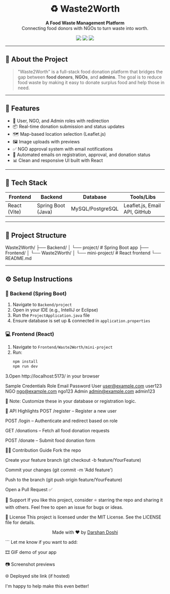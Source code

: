 <h1 align="center">♻️ Waste2Worth</h1>
<p align="center">
  <b>A Food Waste Management Platform</b><br/>
  Connecting food donors with NGOs to turn waste into worth.
</p>

<p align="center">
  <img src="https://img.shields.io/github/license/DarshanDoshi677/Waste2Worth" />
  <img src="https://img.shields.io/github/languages/top/DarshanDoshi677/Waste2Worth" />
  <img src="https://img.shields.io/github/issues/DarshanDoshi677/Waste2Worth" />
</p>

---

## 📌 About the Project

> "Waste2Worth" is a full-stack food donation platform that bridges the gap between **food donors**, **NGOs**, and **admins**. The goal is to reduce food waste by making it easy to donate surplus food and help those in need.

---

## 🚀 Features

- 🧍 User, NGO, and Admin roles with redirection
- 📦 Real-time donation submission and status updates
- 🗺️ Map-based location selection (Leaflet.js)
- 🖼️ Image uploads with previews
- ✅ NGO approval system with email notifications
- 📧 Automated emails on registration, approval, and donation status
- 📊 Clean and responsive UI built with React

---

## 🧠 Tech Stack

| Frontend   | Backend         | Database  | Tools/Libs        |
|------------|------------------|-----------|--------------------|
| React (Vite) | Spring Boot (Java) | MySQL/PostgreSQL | Leaflet.js, Email API, GitHub |

---

## 🧭 Project Structure



Waste2Worth/
├── Backend/
│ └── project/ # Spring Boot app
├── Frontend/
│ └── Waste2Worth/
│ └── mini-project/ # React frontend
└── README.md



---

## ⚙️ Setup Instructions

### 🔧 Backend (Spring Boot)
1. Navigate to `Backend/project`
2. Open in your IDE (e.g., IntelliJ or Eclipse)
3. Run the `ProjectApplication.java` file
4. Ensure database is set up & connected in `application.properties`

### 💻 Frontend (React)
1. Navigate to `Frontend/Waste2Worth/mini-project`
2. Run:
   ```bash
   npm install
   npm run dev
3.Open http://localhost:5173/ in your browser


Sample Credentials
Role	Email	            Password
User	user@example.com	user123
NGO	ngo@example.com	    ngo123
Admin	admin@example.com	admin123

🔐 Note: Customize these in your database or registration logic.

📮 API Highlights
POST /register – Register a new user

POST /login – Authenticate and redirect based on role

GET /donations – Fetch all food donation requests

POST /donate – Submit food donation form

🧑‍💻 Contribution Guide
Fork the repo

Create your feature branch (git checkout -b feature/YourFeature)

Commit your changes (git commit -m 'Add feature')

Push to the branch (git push origin feature/YourFeature)

Open a Pull Request ✅

🙌 Support
If you like this project, consider ⭐ starring the repo and sharing it with others.
Feel free to open an issue for bugs or ideas.

📜 License
This project is licensed under the MIT License.
See the LICENSE file for details.

<p align="center"> Made with ❤️ by <a href="https://github.com/DarshanDoshi677">Darshan Doshi</a> </p> ```
Let me know if you want to add:

🎞️ GIF demo of your app

📷 Screenshot previews

🌐 Deployed site link (if hosted)

I'm happy to help make this even better!
